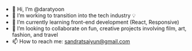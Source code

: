- 👋 Hi, I’m @daratyoon
- 👀 I’m working to transition into the tech industry 💡  
- 🌱 I’m currently learning front-end development (React, Responsive)
- 💞️ I’m looking to collaborate on fun, creative projects involving film, art, fashion, and travel
- 📫 How to reach me: sandratsaiyun@gmail.com

<!---
daratyoon/daratyoon is a ✨ special ✨ repository because its `README.md` (this file) appears on your GitHub profile.
You can click the Preview link to take a look at your changes.
--->
